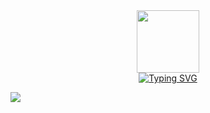 
<div id="intro-img" align="center">
    <a href="#"><img src="https://emojis.slackmojis.com/emojis/images/1531849430/4246/blob-sunglasses.gif?1531849430" width=100></a>
</div>
<div id="about-me" align="center">
<a href="https://git.io/typing-svg"><img src="https://readme-typing-svg.demolab.com?font=Roboto+Condensed&weight=500&size=25&duration=4000&pause=500&color=0014FF&center=true&vCenter=true&width=550&lines=Hi%2C+I+am+Nipuna+Nadeeshan;It's+nice+to+meet+you!;I+am+a+full+stack+web+and+app+developer." alt="Typing SVG" /></a>
    
</div>

![](https://media.giphy.com/media/XHAv3GveJMXMXSumkO/giphy.gif)

